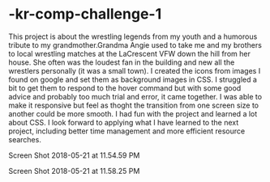 # -kr-comp-challenge-1

This project is about the wrestling legends from my youth and a humorous tribute to my grandmother.Grandma Angie used to take me and my brothers to local wrestling matches at the LaCrescent VFW down the hill from her house. She often was the loudest fan in the building and new all the wrestlers personally (it was a small town). I created the icons from images I found on google and set them as background images in CSS. I struggled a bit to get them to respond to the hover command but with some good advice and probably too much trial and error, it came together. I was able to make it responsive but feel as thoght the transition from one screen size to another could be more smooth. I had fun with the project and learned a lot about CSS. I look forward to applying what I have learned to the next project, including better time management and more efficient resource searches.  

Screen Shot 2018-05-21 at 11.54.59 PM

Screen Shot 2018-05-21 at 11.58.25 PM
